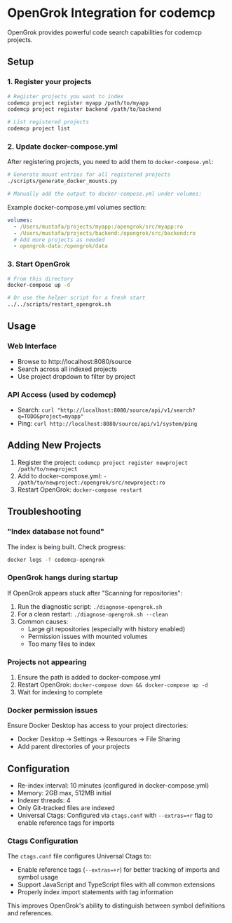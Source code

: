# OpenGrok Integration for codemcp

OpenGrok provides powerful code search capabilities for codemcp projects.

## Setup

### 1. Register your projects

```bash
# Register projects you want to index
codemcp project register myapp /path/to/myapp
codemcp project register backend /path/to/backend

# List registered projects
codemcp project list
```

### 2. Update docker-compose.yml

After registering projects, you need to add them to `docker-compose.yml`:

```bash
# Generate mount entries for all registered projects
./scripts/generate_docker_mounts.py

# Manually add the output to docker-compose.yml under volumes:
```

Example docker-compose.yml volumes section:
```yaml
volumes:
  - /Users/mustafa/projects/myapp:/opengrok/src/myapp:ro
  - /Users/mustafa/projects/backend:/opengrok/src/backend:ro
  # Add more projects as needed
  - opengrok-data:/opengrok/data
```

### 3. Start OpenGrok

```bash
# From this directory
docker-compose up -d

# Or use the helper script for a fresh start
../../scripts/restart_opengrok.sh
```

## Usage

### Web Interface
- Browse to http://localhost:8080/source
- Search across all indexed projects
- Use project dropdown to filter by project

### API Access (used by codemcp)
- Search: `curl "http://localhost:8080/source/api/v1/search?q=TODO&project=myapp"`
- Ping: `curl http://localhost:8080/source/api/v1/system/ping`

## Adding New Projects

1. Register the project: `codemcp project register newproject /path/to/newproject`
2. Add to docker-compose.yml: `- /path/to/newproject:/opengrok/src/newproject:ro`
3. Restart OpenGrok: `docker-compose restart`

## Troubleshooting

### "Index database not found"
The index is being built. Check progress:
```bash
docker logs -f codemcp-opengrok
```

### OpenGrok hangs during startup
If OpenGrok appears stuck after "Scanning for repositories":
1. Run the diagnostic script: `./diagnose-opengrok.sh`
2. For a clean restart: `./diagnose-opengrok.sh --clean`
3. Common causes:
   - Large git repositories (especially with history enabled)
   - Permission issues with mounted volumes
   - Too many files to index

### Projects not appearing
1. Ensure the path is added to docker-compose.yml
2. Restart OpenGrok: `docker-compose down && docker-compose up -d`
3. Wait for indexing to complete

### Docker permission issues
Ensure Docker Desktop has access to your project directories:
- Docker Desktop → Settings → Resources → File Sharing
- Add parent directories of your projects

## Configuration

- Re-index interval: 10 minutes (configured in docker-compose.yml)
- Memory: 2GB max, 512MB initial
- Indexer threads: 4
- Only Git-tracked files are indexed
- Universal Ctags: Configured via `ctags.conf` with `--extras=+r` flag to enable reference tags for imports

### Ctags Configuration

The `ctags.conf` file configures Universal Ctags to:
- Enable reference tags (`--extras=+r`) for better tracking of imports and symbol usage
- Support JavaScript and TypeScript files with all common extensions
- Properly index import statements with tag information

This improves OpenGrok's ability to distinguish between symbol definitions and references.
